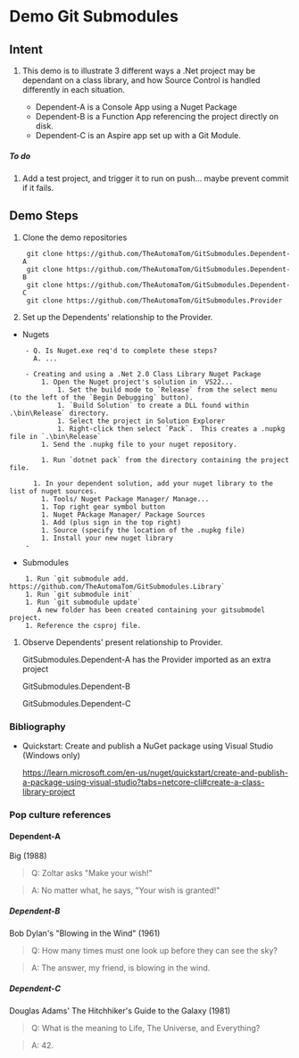# Demo Git Submodules

## Intent

1. This demo is to illustrate 3 different ways a .Net project may be dependant on a class library, and how Source Control is handled differently in each situation.

   - Dependent-A is a Console App using a Nuget Package
   - Dependent-B is a Function App referencing the project directly on disk.
   - Dependent-C is an Aspire app set up with a Git Module.           

##### To do

1. Add a test project, and trigger it to run on push... maybe prevent commit if it fails.

## Demo Steps

1. Clone the demo repositories

        git clone https://github.com/TheAutomaTom/GitSubmodules.Dependent-A
        git clone https://github.com/TheAutomaTom/GitSubmodules.Dependent-B
        git clone https://github.com/TheAutomaTom/GitSubmodules.Dependent-C
        git clone https://github.com/TheAutomaTom/GitSubmodules.Provider

1. Set up the Dependents' relationship to the Provider.

- Nugets

```  
    - Q. Is Nuget.exe req'd to complete these steps?
      A. ...
    
    - Creating and using a .Net 2.0 Class Library Nuget Package
        1. Open the Nuget project's solution in  VS22... 
            1. Set the build mode to `Release` from the select menu (to the left of the `Begin Debugging` button).  
            1. `Build Solution` to create a DLL found within .\bin\Release` directory.
            1. Select the project in Solution Explorer
			1. Right-click then select `Pack`.  This creates a .nupkg file in `.\bin\Release`
        1. Send the .nupkg file to your nuget repository.

        1. Run `dotnet pack` from the directory containing the project file.
      
      1. In your dependent solution, add your nuget library to the list of nuget sources.
        1. Tools/ Nuget Package Manager/ Manage...
        1. Top right gear symbol button
        1. Nuget PAckage Manager/ Package Sources
        1. Add (plus sign in the top right)
        1. Source (specify the location of the .nupkg file)
        1. Install your new nuget library
    - 
```

- Submodules

```  
    1. Run `git submodule add. https://github.com/TheAutomaTom/GitSubmodules.Library`
    1. Run `git submodule init`
    1. Run `git submodule update`
       A new folder has been created containing your gitsubmodel project.
    1. Reference the csproj file.

```


1. Observe Dependents' present relationship to Provider.

    GitSubmodules.Dependent-A has the Provider imported as an extra project
    
    GitSubmodules.Dependent-B
    
    GitSubmodules.Dependent-C

### Bibliography

- Quickstart: Create and publish a NuGet package using Visual Studio (Windows only)

    https://learn.microsoft.com/en-us/nuget/quickstart/create-and-publish-a-package-using-visual-studio?tabs=netcore-cli#create-a-class-library-project


### Pop culture references

#### Dependent-A

Big (1988)

> Q: Zoltar asks "Make your wish!"

> A: No matter what, he says, "Your wish is granted!"

##### Dependent-B

Bob Dylan's "Blowing in the Wind" (1961)

> Q: How many times must one look up before they can see the sky?

> A: The answer, my friend, is blowing in the wind.

##### Dependent-C

Douglas Adams' The Hitchhiker's Guide to the Galaxy (1981)

> Q: What is the meaning to Life, The Universe, and Everything?

> A: 42.  







